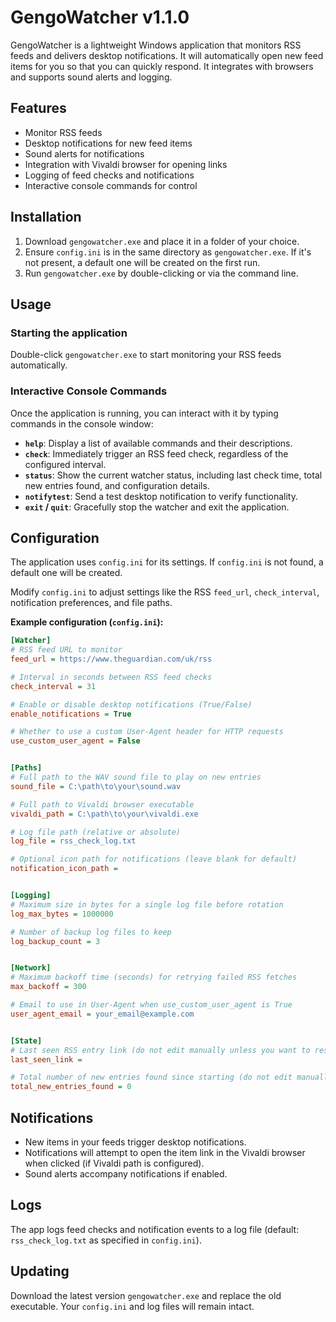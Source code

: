 # GengoWatcher v1.1.0

GengoWatcher is a lightweight Windows application that monitors RSS feeds and delivers desktop notifications. It will automatically open new feed items for you so that you can quickly respond.  It integrates with browsers and supports sound alerts and logging. 

## Features

* Monitor RSS feeds
* Desktop notifications for new feed items
* Sound alerts for notifications
* Integration with Vivaldi browser for opening links
* Logging of feed checks and notifications
* Interactive console commands for control

## Installation

1.  Download `gengowatcher.exe` and place it in a folder of your choice.
2.  Ensure `config.ini` is in the same directory as `gengowatcher.exe`. If it's not present, a default one will be created on the first run.
3.  Run `gengowatcher.exe` by double-clicking or via the command line.

## Usage

### Starting the application

Double-click `gengowatcher.exe` to start monitoring your RSS feeds automatically.

### Interactive Console Commands

Once the application is running, you can interact with it by typing commands in the console window:

* **`help`**: Display a list of available commands and their descriptions.
* **`check`**: Immediately trigger an RSS feed check, regardless of the configured interval.
* **`status`**: Show the current watcher status, including last check time, total new entries found, and configuration details.
* **`notifytest`**: Send a test desktop notification to verify functionality.
* **`exit` / `quit`**: Gracefully stop the watcher and exit the application.

## Configuration

The application uses `config.ini` for its settings. If `config.ini` is not found, a default one will be created.

Modify `config.ini` to adjust settings like the RSS `feed_url`, `check_interval`, notification preferences, and file paths.

**Example configuration (`config.ini`):**

```ini
[Watcher]
# RSS feed URL to monitor
feed_url = https://www.theguardian.com/uk/rss

# Interval in seconds between RSS feed checks
check_interval = 31

# Enable or disable desktop notifications (True/False)
enable_notifications = True

# Whether to use a custom User-Agent header for HTTP requests
use_custom_user_agent = False


[Paths]
# Full path to the WAV sound file to play on new entries
sound_file = C:\path\to\your\sound.wav

# Full path to Vivaldi browser executable
vivaldi_path = C:\path\to\your\vivaldi.exe

# Log file path (relative or absolute)
log_file = rss_check_log.txt

# Optional icon path for notifications (leave blank for default)
notification_icon_path =


[Logging]
# Maximum size in bytes for a single log file before rotation
log_max_bytes = 1000000

# Number of backup log files to keep
log_backup_count = 3


[Network]
# Maximum backoff time (seconds) for retrying failed RSS fetches
max_backoff = 300

# Email to use in User-Agent when use_custom_user_agent is True
user_agent_email = your_email@example.com


[State]
# Last seen RSS entry link (do not edit manually unless you want to reset)
last_seen_link =

# Total number of new entries found since starting (do not edit manually)
total_new_entries_found = 0
```

## Notifications

* New items in your feeds trigger desktop notifications.
* Notifications will attempt to open the item link in the Vivaldi browser when clicked (if Vivaldi path is configured).
* Sound alerts accompany notifications if enabled.

## Logs

The app logs feed checks and notification events to a log file (default: `rss_check_log.txt` as specified in `config.ini`).

## Updating

Download the latest version `gengowatcher.exe` and replace the old executable.
Your `config.ini` and log files will remain intact.